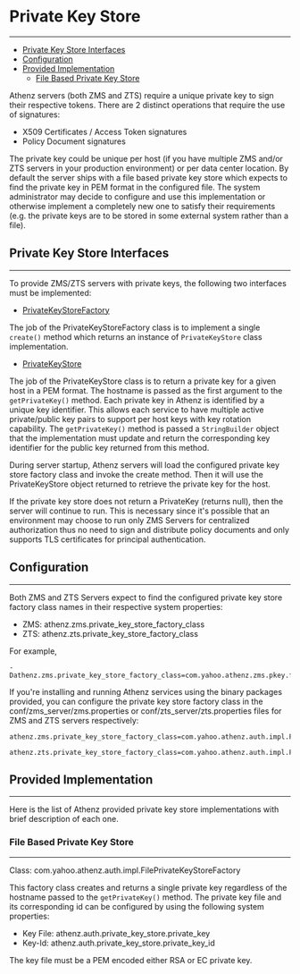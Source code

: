 # Private Key Store
-------------------

* [Private Key Store Interfaces](#private-key-store-interfaces)
* [Configuration](#configuration)
* [Provided Implementation](#provided-implementation)
    * [File Based Private Key Store](#file-based-private-key-store)


Athenz servers (both ZMS and ZTS) require a unique private key
to sign their respective tokens. There are 2 distinct operations
that require the use of signatures:

* X509 Certificates / Access Token signatures
* Policy Document signatures

The private key could be unique per host (if you have multiple
ZMS and/or ZTS servers in your production environment) or per
data center location. By default the server ships with a file
based private key store which expects to find the private key
in PEM format in the configured file. The system administrator
may decide to configure and use this implementation or otherwise
implement a completely new one to satisfy their requirements
(e.g. the private keys are to be stored in some external system
rather than a file).

## Private Key Store Interfaces
-------------------------------

To provide ZMS/ZTS servers with private keys, the following two
interfaces must be implemented:

* [PrivateKeyStoreFactory](https://github.com/AthenZ/athenz/blob/master/libs/java/auth_core/src/main/java/com/yahoo/athenz/auth/PrivateKeyStoreFactory.java)

The job of the PrivateKeyStoreFactory class is to implement a single
`create()` method which returns an instance of `PrivateKeyStore` class
implementation.

* [PrivateKeyStore](https://github.com/AthenZ/athenz/blob/master/libs/java/auth_core/src/main/java/com/yahoo/athenz/auth/PrivateKeyStore.java)

The job of the PrivateKeyStore class is to return a private key
for a given host in a PEM format. The hostname is passed as the first
argument to the `getPrivateKey()` method. Each private key in Athenz
is identified by a unique key identifier. This allows each service to
have multiple active private/public key pairs to support per host
keys with key rotation capability. The `getPrivateKey()` method is
passed a `StringBuilder` object that the implementation must update
and return the corresponding key identifier for the public key
returned from this method.

During server startup, Athenz servers will load the configured
private key store factory class and invoke the create method.
Then it will use the PrivateKeyStore object returned to retrieve
the private key for the host.

If the private key store does not return a PrivateKey (returns null),
then the server will continue to run. This is necessary since it's
possible that an environment may choose to run only ZMS Servers
for centralized authorization thus no need to sign and distribute
policy documents and only supports TLS certificates for principal
authentication.

## Configuration
----------------

Both ZMS and ZTS Servers expect to find the configured private key
store factory class names in their respective system properties:

* ZMS: athenz.zms.private_key_store_factory_class
* ZTS: athenz.zts.private_key_store_factory_class

For example,

```
-Dathenz.zms.private_key_store_factory_class=com.yahoo.athenz.zms.pkey.file.FilePrivateKeyStoreFactory
```

If you're installing and running Athenz services using the binary
packages provided, you can configure the private key store factory
class in the conf/zms_server/zms.properties or conf/zts_server/zts.properties
files for ZMS and ZTS servers respectively:

```
athenz.zms.private_key_store_factory_class=com.yahoo.athenz.auth.impl.FilePrivateKeyStoreFactory

athenz.zts.private_key_store_factory_class=com.yahoo.athenz.auth.impl.FilePrivateKeyStoreFactory
```

## Provided Implementation
--------------------------

Here is the list of Athenz provided private key store implementations with
brief description of each one.

### File Based Private Key Store
--------------------------------

Class: com.yahoo.athenz.auth.impl.FilePrivateKeyStoreFactory

This factory class creates and returns a single private key
regardless of the hostname passed to the `getPrivateKey()` method.
The private key file and its corresponding id can be configured by
using the following system properties:

* Key File: athenz.auth.private_key_store.private_key
* Key-Id: athenz.auth.private_key_store.private_key_id

The key file must be a PEM encoded either RSA or EC
private key.
